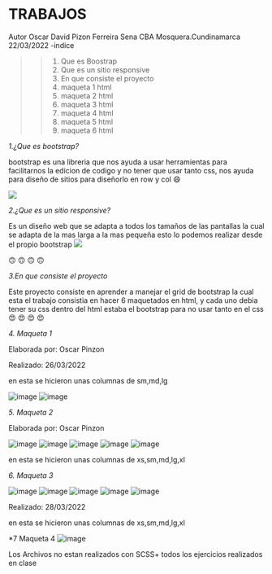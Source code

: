 # TRABAJOS
Autor Oscar David Pizon Ferreira
Sena CBA Mosquera.Cundinamarca 
22/03/2022
-indice
>>1. Que es Boostrap
>>2. Que es un sitio responsive
>>3. En que consiste el proyecto
>>4. maqueta 1 html
>>5. maqueta 2 html
>>6. maqueta 3 html
>>7. maqueta 4 html
>>8. maqueta 5 html
>>9. maqueta 6 html


*1.¿Que es bootstrap?*

bootstrap es una libreria que nos ayuda a  usar herramientas para facilitarnos la edicion de codigo y no tener que usar tanto css, nos ayuda para  diseño de sitios para diseñorlo en row y col :smile:

<img src="https://www.eniun.com/wp-content/uploads/Bootstrap-descargar-instalar.png">

*2.¿Que es un sitio responsive?*

Es un diseño web que se adapta a todos los tamaños de las pantallas la cual se adapta de la mas larga a la mas pequeña esto lo podemos realizar desde el propio bootstrap
<img src="https://www.ingeniovirtual.com/wp-content/uploads/dise%C3%B1o-web-adaptable-o-adaptativo.jpg">

:upside_down_face: :upside_down_face: :upside_down_face: :upside_down_face:

*3.En que consiste el proyecto*

Este proyecto consiste en aprender a manejar el grid de bootstrap la cual esta  el trabajo consistia en hacer 6 maquetados en html, y cada uno debia tener su css dentro del html estaba el bootstrap para no usar tanto en el css :heart_eyes: :heart_eyes: :heart_eyes: :heart_eyes:

*4. Maqueta 1*

Elaborada por: Oscar Pinzon

Realizado: 26/03/2022

en esta se hicieron unas columnas de sm,md,lg

![image](https://user-images.githubusercontent.com/102181603/164297430-1b4d9b47-1715-4c88-a49a-3d36c8d588e1.png)
![image](https://user-images.githubusercontent.com/102181603/164297530-6cee0a8f-3030-4043-b347-88c33fe127c3.png)

*5. Maqueta 2*

Elaborada por: Oscar Pinzon

![image](https://user-images.githubusercontent.com/102181603/164297670-6ac8d24c-deac-4118-9ee9-4e27b15c026a.png)
![image](https://user-images.githubusercontent.com/102181603/164297839-3e392621-fca1-45d1-a8f1-e100289dd43c.png)
![image](https://user-images.githubusercontent.com/102181603/164297717-2f3334ac-dad6-422e-ba6a-d99da3d1070c.png)
![image](https://user-images.githubusercontent.com/102181603/164297920-7254ba9b-1e43-4051-aa63-9bcce8d1c107.png)
![image](https://user-images.githubusercontent.com/102181603/164298012-b22c2923-4b79-4fd6-84c1-2e3510539b20.png)

en esta se hicieron unas columnas de xs,sm,md,lg,xl

*6. Maqueta 3*

![image](https://user-images.githubusercontent.com/102181603/164298236-6491c797-834a-451a-b677-ef07ad8055e2.png)
![image](https://user-images.githubusercontent.com/102181603/164298386-85283ddc-9294-42da-abf0-703c70ecfb07.png)
![image](https://user-images.githubusercontent.com/102181603/164298526-e5904578-e289-44d8-a3ec-ec485f620b53.png)
![image](https://user-images.githubusercontent.com/102181603/164298592-ff72ba8e-208a-4217-bb97-caaf606cebfe.png)
![image](https://user-images.githubusercontent.com/102181603/164298662-49aaf1d2-b2b7-44e4-b836-0a28d92998b0.png)



Realizado: 28/03/2022

en esta se hicieron unas columnas de xs,sm,md,lg,xl

*7 Maqueta 4
![image](https://user-images.githubusercontent.com/102181603/165366714-e59437c3-f911-47b5-b660-f8865a666ddc.png)


Los Archivos no estan realizados con SCSS+
todos los ejercicios realizados en clase
